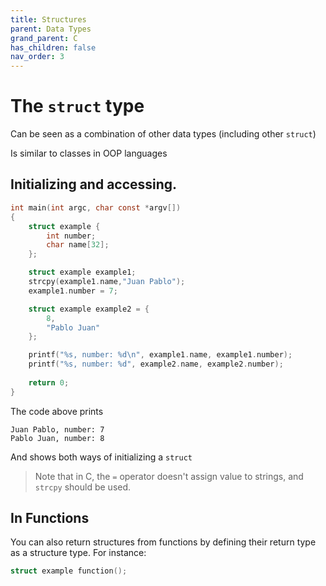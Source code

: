 ```yaml
---
title: Structures
parent: Data Types
grand_parent: C
has_children: false
nav_order: 3
---
```


# The `struct` type

Can be seen as a combination of other data types (including other `struct`)

Is similar to classes in OOP languages

## Initializing and accessing.

```c
int main(int argc, char const *argv[])
{
    struct example {
        int number;
        char name[32];
    };

    struct example example1;
    strcpy(example1.name,"Juan Pablo");
    example1.number = 7;

    struct example example2 = {
        8,
        "Pablo Juan"
    };

    printf("%s, number: %d\n", example1.name, example1.number);
    printf("%s, number: %d", example2.name, example2.number);
   
    return 0;
}

```

The code above prints
```
Juan Pablo, number: 7
Pablo Juan, number: 8
```
And shows both ways of initializing a `struct`

> Note that in C, the `=` operator doesn't assign value to strings, and `strcpy` should be used.

## In Functions

You can also return structures from functions by defining their return type as a structure type. For instance:

```c
struct example function();
```
